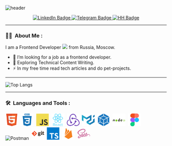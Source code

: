 ![header](https://capsule-render.vercel.app/api?type=waving&color=gradient&height=256&section=header&text=Hello%20World!&fontSize=75&animation=fadeIn&fontAlignY=38&desc=I'm%20Marat.%20Welcome%20to%20my%20GitHub%20profile!&descAlignY=51&descAlign=62)

<div id="badges" align="center">
    <a href="https://www.linkedin.com/in/marat-shakirov-7bb02423a/">
      <img src="https://img.shields.io/badge/LinkedIn-blue?style=for-the-badge&logo=linkedin&logoColor=white" alt="LinkedIn Badge">
    </a>
    <a href="https://tlgg.ru/marat_20">
      <img src="https://img.shields.io/badge/Telegram-blue?style=for-the-badge&logo=telegram&logoColor=white" alt="Telegram Badge">
    </a>
    <a href="https://hh.ru/resume/929cf2e7ff05c82e140039ed1f36426f69734e">
      <img src="https://img.shields.io/badge/headhunter-red?style=for-the-badge&logo=headhunter&logoColor=white" alt="HH Badge">
    </a>
</div>

---

### :man_technologist: &nbsp;About Me :

I am a Frontend Developer <img src="https://media.giphy.com/media/WUlplcMpOCEmTGBtBW/giphy.gif" width="30"> from Russia, Moscow.

- 🔭 I’m looking for a job as a frontend developer.
- 🌱 Exploring Technical Content Writing.
- ⚡ In my free time read tech articles and do pet-projects.

---

![Top Langs](https://github-readme-stats.vercel.app/api/top-langs/?username=Marat20&layout=compact)

---

### 🛠 &nbsp;Languages and Tools :

<div>
    <img src="https://github.com/devicons/devicon/blob/master/icons/html5/html5-original.svg" title="HTML5" alt="HTML" width="40" height="40"/>&nbsp;
    <img src="https://github.com/devicons/devicon/blob/master/icons/css3/css3-plain-wordmark.svg"  title="CSS3" alt="CSS" width="40" height="40"/>&nbsp;
    <img src="https://github.com/devicons/devicon/blob/master/icons/javascript/javascript-original.svg" title="JavaScript" alt="JavaScript" width="40" height="40"/>&nbsp;
    <img src="https://github.com/devicons/devicon/blob/master/icons/react/react-original-wordmark.svg" title="React" alt="React" width="40" height="40"/>&nbsp;
    <img src="https://github.com/devicons/devicon/blob/master/icons/redux/redux-original.svg" title="Redux" alt="Redux " width="40" height="40"/>&nbsp;
    <img src="https://github.com/devicons/devicon/blob/master/icons/materialui/materialui-original.svg" title="Material UI" alt="Material UI" width="40" height="40"/>&nbsp;    
    <img src="https://github.com/devicons/devicon/blob/master/icons/webpack/webpack-plain.svg" title="Webpack" alt="Webpack" width="40" height="40"/>&nbsp;
    <img src="https://github.com/devicons/devicon/blob/master/icons/nodejs/nodejs-original-wordmark.svg" title="NodeJS" alt="NodeJS" width="40" height="40"/>&nbsp;
    <img src="https://github.com/devicons/devicon/blob/master/icons/figma/figma-original.svg" title="Figma" alt="Figma" width="40" height="40"/>&nbsp;
    <img src="https://www.vectorlogo.zone/logos/getpostman/getpostman-icon.svg" title="Postman"  alt="Postman" width="40" height="40"/>&nbsp;
    <img src="https://github.com/devicons/devicon/blob/master/icons/git/git-original-wordmark.svg" title="Git" **alt="Git" width="40" height="40"/>&nbsp;
    <img src="https://github.com/devicons/devicon/blob/master/icons/typescript/typescript-plain.svg" title="TypeScript" **alt="TS" width="40" height="40"/>&nbsp;
    <img src="https://github.com/devicons/devicon/blob/master/icons/firebase/firebase-plain.svg" title="Firebase" **alt="FB" width="40" height="40"/>&nbsp;
    <img src="https://github.com/devicons/devicon/blob/master/icons/sass/sass-original.svg" title="Sass" **alt="Sass" width="40" height="40"/>&nbsp;
</div>
